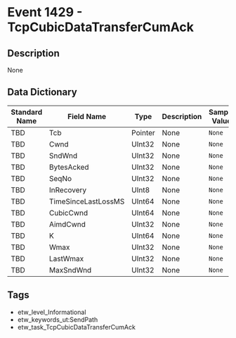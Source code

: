 # Event 1429 - TcpCubicDataTransferCumAck

## Description
None

## Data Dictionary
|Standard Name|Field Name|Type|Description|Sample Value|
|---|---|---|---|---|
|TBD|Tcb|Pointer|None|`None`|
|TBD|Cwnd|UInt32|None|`None`|
|TBD|SndWnd|UInt32|None|`None`|
|TBD|BytesAcked|UInt32|None|`None`|
|TBD|SeqNo|UInt32|None|`None`|
|TBD|InRecovery|UInt8|None|`None`|
|TBD|TimeSinceLastLossMS|UInt64|None|`None`|
|TBD|CubicCwnd|UInt64|None|`None`|
|TBD|AimdCwnd|UInt32|None|`None`|
|TBD|K|UInt64|None|`None`|
|TBD|Wmax|UInt32|None|`None`|
|TBD|LastWmax|UInt32|None|`None`|
|TBD|MaxSndWnd|UInt32|None|`None`|

## Tags
* etw_level_Informational
* etw_keywords_ut:SendPath
* etw_task_TcpCubicDataTransferCumAck